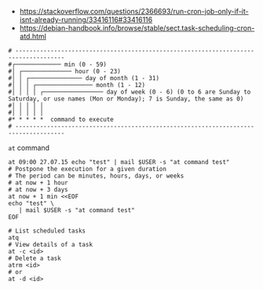 * https://stackoverflow.com/questions/2366693/run-cron-job-only-if-it-isnt-already-running/33416116#33416116
* https://debian-handbook.info/browse/stable/sect.task-scheduling-cron-atd.html

```
# ------------------------------------------------------------------------------------
#┌───────────── min (0 - 59)
#│ ┌────────────── hour (0 - 23)
#│ │ ┌─────────────── day of month (1 - 31)
#│ │ │ ┌──────────────── month (1 - 12)
#│ │ │ │ ┌───────────────── day of week (0 - 6) (0 to 6 are Sunday to Saturday, or use names (Mon or Monday); 7 is Sunday, the same as 0)
#│ │ │ │ │
#│ │ │ │ │
#* * * * *  command to execute
# ------------------------------------------------------------------------------------
```
`at` command
```shell
at 09:00 27.07.15 echo "test" | mail $USER -s "at command test"
# Postpone the execution for a given duration
# The period can be minutes, hours, days, or weeks
# at now + 1 hour
# at now + 3 days
at now + 1 min <<EOF
echo "test" \
   | mail $USER -s "at command test"
EOF

# List scheduled tasks
atq
# View details of a task
at -c <id>
# Delete a task
atrm <id>
# or
at -d <id>
```

